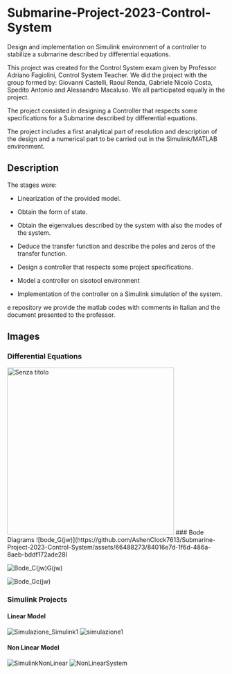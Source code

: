 # Submarine-Project-2023-Control-System
Design and implementation on Simulink environment of a controller to stabilize a submarine described by differential equations.


This project was created for the Control System exam given by Professor Adriano Fagiolini, Control System Teacher. We did the project with the group formed by: Giovanni Castelli, Raoul Renda, Gabriele Nicolò Costa, Spedito Antonio and Alessandro Macaluso. We all participated equally in the project.

The project consisted in designing a Controller that respects some specifications for a Submarine described by differential equations.

The project includes a first analytical part of resolution and description of the design and a numerical part to be carried out in the Simulink/MATLAB environment.

## Description
The stages were:

- Linearization of the provided model.

- Obtain the form of state.

- Obtain the eigenvalues described by the system with also the modes of the system.

- Deduce the transfer function and describe the poles and zeros of the transfer function.

- Design a controller that respects some project specifications.

- Model a controller on sisotool environment

- Implementation of the controller on a Simulink simulation of the system.


e repository we provide the matlab codes with comments in Italian and the document presented to the professor.


## Images
### Differential Equations
<img width="385" alt="Senza titolo" src="https://github.com/AshenClock7613/Submarine-Project-2023-Control-System/assets/66488273/2c40bb7d-ff3b-44eb-a16a-3e6e8ebfc64e">
### Bode Diagrams
![bode_G(jw)](https://github.com/AshenClock7613/Submarine-Project-2023-Control-System/assets/66488273/84016e7d-1f6d-486a-8aeb-bddf172ade28)

![Bode_C(jw)G(jw)](https://github.com/AshenClock7613/Submarine-Project-2023-Control-System/assets/66488273/50202dbd-814b-4e75-9d13-68bf02c5f00e)

![Bode_Gc(jw)](https://github.com/AshenClock7613/Submarine-Project-2023-Control-System/assets/66488273/b1d179f8-bb08-4a48-8c45-e36623578a86)

### Simulink Projects

#### Linear Model
![Simulazione_Simulink1](https://github.com/AshenClock7613/Submarine-Project-2023-Control-System/assets/66488273/b19f3dd9-33eb-4dd8-bbc9-98201477cdbb)
![simulazione1](https://github.com/AshenClock7613/Submarine-Project-2023-Control-System/assets/66488273/90d139d1-8180-4084-a7eb-0190476222a1)
#### Non Linear Model
![SimulinkNonLinear](https://github.com/AshenClock7613/Submarine-Project-2023-Control-System/assets/66488273/b75bec65-ed73-448e-9292-9e95a1bb56ec)
![NonLinearSystem](https://github.com/AshenClock7613/Submarine-Project-2023-Control-System/assets/66488273/b2ae5d85-bb7a-4c89-8531-360c6dbc363e)

